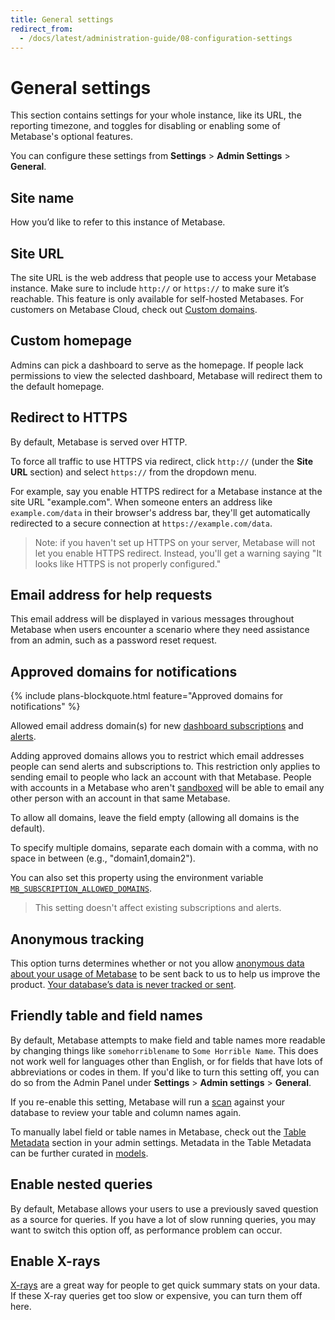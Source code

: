 ```yaml
---
title: General settings
redirect_from:
  - /docs/latest/administration-guide/08-configuration-settings
---
```


# General settings

This section contains settings for your whole instance, like its URL, the reporting timezone, and toggles for disabling or enabling some of Metabase's optional features.

You can configure these settings from **Settings** > **Admin Settings** > **General**.

## Site name

How you’d like to refer to this instance of Metabase.

## Site URL

The site URL is the web address that people use to access your Metabase instance. Make sure to include `http://` or `https://` to make sure it’s reachable. This feature is only available for self-hosted Metabases. For customers on Metabase Cloud, check out [Custom domains](https://www.metabase.com/docs/latest/cloud/custom-domain).

## Custom homepage

Admins can pick a dashboard to serve as the homepage. If people lack permissions to view the selected dashboard, Metabase will redirect them to the default homepage.

## Redirect to HTTPS

By default, Metabase is served over HTTP.

To force all traffic to use HTTPS via redirect, click `http://` (under the **Site URL** section) and select `https://` from the dropdown menu.

For example, say you enable HTTPS redirect for a Metabase instance at the site URL "example.com". When someone enters an address like `example.com/data` in their browser's address bar, they'll get automatically redirected to a secure connection at `https://example.com/data`.

> Note: if you haven't set up HTTPS on your server, Metabase will not let you enable HTTPS redirect. Instead, you'll get a warning saying "It looks like HTTPS is not properly configured."

## Email address for help requests

This email address will be displayed in various messages throughout Metabase when users encounter a scenario where they need assistance from an admin, such as a password reset request.

## Approved domains for notifications

{% include plans-blockquote.html feature="Approved domains for notifications" %}

Allowed email address domain(s) for new [dashboard subscriptions](../dashboards/subscriptions.md) and [alerts](../questions/sharing/alerts.md).

Adding approved domains allows you to restrict which email addresses people can send alerts and subscriptions to. This restriction only applies to sending email to people who lack an account with that Metabase. People with accounts in a Metabase who aren't [sandboxed](../permissions/data-sandboxes.md) will be able to email any other person with an account in that same Metabase.

To allow all domains, leave the field empty (allowing all domains is the default).

To specify multiple domains, separate each domain with a comma, with no space in between (e.g., "domain1,domain2").

You can also set this property using the environment variable [`MB_SUBSCRIPTION_ALLOWED_DOMAINS`](../configuring-metabase/environment-variables.md#mb_subscription_allowed_domains).

> This setting doesn't affect existing subscriptions and alerts.

## Anonymous tracking

This option turns determines whether or not you allow [anonymous data about your usage of Metabase](../installation-and-operation/information-collection.md) to be sent back to us to help us improve the product. [Your database’s data is never tracked or sent](https://www.metabase.com/security).

## Friendly table and field names

By default, Metabase attempts to make field and table names more readable by changing things like `somehorriblename` to `Some Horrible Name`. This does not work well for languages other than English, or for fields that have lots of abbreviations or codes in them. If you'd like to turn this setting off, you can do so from the Admin Panel under **Settings** > **Admin settings** > **General**.

If you re-enable this setting, Metabase will run a [scan](../databases/sync-scan.md#how-database-scans-work) against your database to review your table and column names again.

To manually label field or table names in Metabase, check out the [Table Metadata](../data-modeling/metadata-editing.md) section in your admin settings. Metadata in the Table Metadata can be further curated in [models](../data-modeling/models.md).

## Enable nested queries

By default, Metabase allows your users to use a previously saved question as a source for queries. If you have a lot of slow running queries, you may want to switch this option off, as performance problem can occur.

## Enable X-rays

[X-rays](../exploration-and-organization/x-rays.md) are a great way for people to get quick summary stats on your data. If these X-ray queries get too slow or expensive, you can turn them off here.

